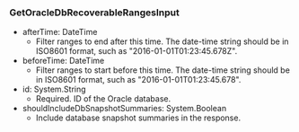 ### GetOracleDbRecoverableRangesInput


- afterTime: DateTime
  - Filter ranges to end after this time. The date-time string should be in ISO8601 format, such as "2016-01-01T01:23:45.678Z".
- beforeTime: DateTime
  - Filter ranges to start before this time. The date-time string should be in ISO8601 format, such as "2016-01-01T01:23:45.678".
- id: System.String
  - Required. ID of the Oracle database.
- shouldIncludeDbSnapshotSummaries: System.Boolean
  - Include database snapshot summaries in the response.
